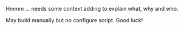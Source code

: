 Hmmm ... needs some context adding to explain what, why and who.

May build manually but no configure script. Good luck!
